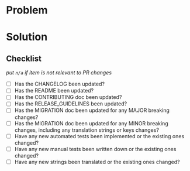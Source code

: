 # Problem


# Solution


## Checklist
_put `n/a` if item is not relevant to PR changes_

- [ ] Has the CHANGELOG been updated?
- [ ] Has the README been updated?
- [ ] Has the CONTRIBUTING doc been updated?
- [ ] Has the RELEASE_GUIDELINES been updated?
- [ ] Has the MIGRATION doc been updated for any MAJOR breaking changes?
- [ ] Has the MIGRATION doc been updated for any MINOR breaking changes, including any translation strings or keys changes?
- [ ] Have any new automated tests been implemented or the existing ones changed?
- [ ] Have any new manual tests been written down or the existing ones changed?
- [ ] Have any new strings been translated or the existing ones changed?
